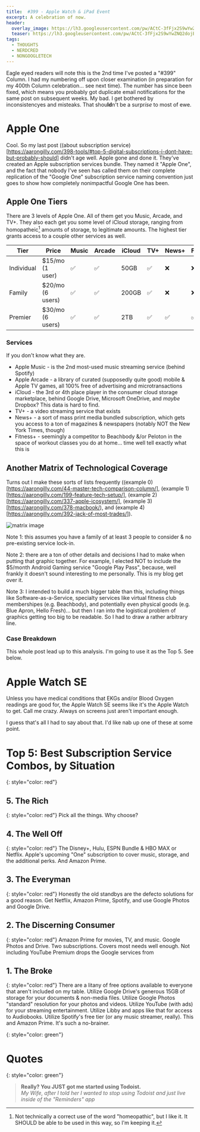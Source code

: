 ```yaml
---
title:  #399 - Apple Watch & iPad Event
excerpt: A celebration of now.
header:
  overlay_image: https://lh3.googleusercontent.com/pw/ACtC-3fFjx2S9wYwZNQ2dojEsfect3bKSUIfu5wwxTyltiRJFVCAWXkhrSbApsb-_zR9QoQ5Nm_KGUDJpMp__YTmIlJ4BIJWcsAZFKHOQngBExpXEW_CiXrQ6DbCEHbHjogYFI1Bo63E43aVk5-RZDFxaYXO8g=w900
  teaser: https://lh3.googleusercontent.com/pw/ACtC-3fFjx2S9wYwZNQ2dojEsfect3bKSUIfu5wwxTyltiRJFVCAWXkhrSbApsb-_zR9QoQ5Nm_KGUDJpMp__YTmIlJ4BIJWcsAZFKHOQngBExpXEW_CiXrQ6DbCEHbHjogYFI1Bo63E43aVk5-RZDFxaYXO8g=w250
tags:
  - THOUGHTS
  - NERDCRED
  - NONGOOGLETECH
---
```


Eagle eyed readers will note this is the 2nd time I've posted a "#399" Column. I had my numbering off upon closer examination (in preparation for my 400th Column celebration... see next time). The number has since been fixed, which means you probably got duplicate email notifications for the same post on subsequent weeks. My bad. I get bothered by inconsistencyes and misteaks. That shou**ld**n't be a surpr*ise* to most of ewe.

# Apple One  
Cool. So my last post ((about subscription service)[https://aarongilly.com/398-tools/#top-5-digital-subscriptions-i-dont-have-but-probably-should] didn't age well. Apple gone and done it. They've created an Apple subscription services bundle. They named it "Apple One", and the fact that nobody I've seen has called them on their complete replication of the "Google One" subscription service naming convention just goes to show how completely nonimpactful Google One has been.

## Apple One Tiers
There are 3 levels of Apple One. All of them get you Music, Arcade, and TV+. They also each get you some level of iCloud storage, ranging from homopatheic[^1] amounts of storage, to legitimate amounts. The highest tier grants access to a couple other services as well.

| Tier       | Price            | Music | Arcade | iCloud | TV+ | News+ | Fitness+ |
|------------|------------------|-------|--------|--------|-----|-------|----------|
| Individual | $15/mo (1 user)  | ✅     | ✅      | 50GB   | ✅   | ❌     | ❌        |
| Family     | $20/mo (6 users) | ✅     | ✅      | 200GB  | ✅   | ❌     | ❌        |
| Premier    | $30/mo (6 users) | ✅     | ✅      | 2TB    | ✅   | ✅     | ✅        |

### Services
If you don't know what they are.
* Apple Music - is the 2nd most-used music streaming service (behind Spotify)
* Apple Arcade - a library of curated (supposedly quite good) mobile & Apple TV games, all 100% free of advertising and microtransactions
* iCloud - the 3rd or 4th place player in the consumer cloud storage marketplace, behind Google Drive, Microsoft OneDrive, and *maybe* Dropbox? This data is hard to find.
* TV+ - a video streaming service that exists
* News+ - a sort of mass print media bundled subscription, which gets you access to a ton of magazines & newspapers (notably NOT the New York Times, though)
* Fitness+ - seemingly a competitor to Beachbody &/or Peloton in the space of workout classes you do at home... time well tell exactly what this is

## Another Matrix of Technological Coverage
Turns out I make these sorts of lists frequently ((example 0)[https://aarongilly.com/44-master-tech-comparison-column/], (example 1)[https://aarongilly.com/199-feature-tech-setup/], (example 2)[https://aarongilly.com/337-apple-icosystem/], (example 3)[https://aarongilly.com/378-macbook/), and (example 4)[https://aarongilly.com/392-jack-of-most-trades/]).

![matrix image](https://lh3.googleusercontent.com/pw/ACtC-3fFjx2S9wYwZNQ2dojEsfect3bKSUIfu5wwxTyltiRJFVCAWXkhrSbApsb-_zR9QoQ5Nm_KGUDJpMp__YTmIlJ4BIJWcsAZFKHOQngBExpXEW_CiXrQ6DbCEHbHjogYFI1Bo63E43aVk5-RZDFxaYXO8g=w900)

Note 1: this assumes you have a family of at least 3 people to consider & no pre-existing service lock-in.

Note 2: there are a ton of other details and decisions I had to make when putting that graphic together. For example, I elected NOT to include the $5/month Android Gaming service "Google Play Pass", because, well frankly it doesn't sound interesting to me personally. This is my blog get over it.

Note 3: I intended to build a much bigger table than this, including things like Software-as-a-Service, specialty services like virtual fitness club membershipes (e.g. Beachbody), and potentially even physical goods (e.g. Blue Apron, Hello Fresh)... but then I ran into the logistical problem of graphics getting too big to be readable. So I had to draw a rather arbitrary line.

### Case Breakdown
This whole post lead up to this analysis. I'm going to use it as the Top 5. See below.

# Apple Watch SE
Unless you have medical conditions that EKGs and/or Blood Oxygen readings are good for, the Apple Watch SE seems like it's the Apple Watch to get. Call me crazy. Always on screens just aren't important enough.

I guess that's all I had to say about that. I'd like nab up one of these at some point. 

# Top 5: Best Subscription Service Combos, by Situation
{: style="color: red"}
## 5. The Rich
{: style="color: red"}
Pick all the things. Why choose?
## 4. The Well Off
{: style="color: red"}
The Disney+, Hulu, ESPN Bundle & HBO MAX or Netflix. Apple's upcoming "One" subscription to cover music, storage, and the additional perks. And Amazon Prime.  
## 3. The Everyman
{: style="color: red"}
Honestly the old standbys are the defecto solutions for a good reason. Get Netflix, Amazon Prime, Spotify, and use Google Photos and Google Drive.
## 2. The Discerning Consumer
{: style="color: red"}
Amazon Prime for movies, TV, and music. Google Photos and Drive. Two subscriptions. Covers most needs well enough. Not including YouTube Premium drops the Google services from 
## 1. **The Broke**
{: style="color: red"}
There are a litany of free options available to everyone that aren't included on my table. Utilize Google Drive's generous 15GB of storage for your documents & non-media files. Utilize Google Photos "standard" resolution for your photos and videos. Utilize YouTube (with ads) for your streaming entertainment. Utilize Libby and apps like that for access to Audiobooks. Utilize Spotify's free tier (or any music streamer, really). This and Amazon Prime. It's such a no-brainer. 

{: style="color: green"}
# Quotes

{: style="color: green"}
> **Really? You JUST got me started using Todoist.**   
<cite>My Wife, after I told her I wanted to stop using Todoist and just live inside of the "Reminders" app</cite>

[^1]: Not technically a correct use of the word "homeopathic", but I like it. It SHOULD be able to be used in this way, so I'm keeping it.